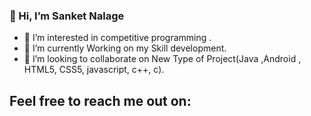 ### 👋 Hi, I’m Sanket Nalage   
- 👀 I’m interested in competitive programming .
- 🌱 I’m currently Working on my Skill development.
- 💞️ I’m looking to collaborate on New Type of Project(Java ,Android , HTML5, CSS5, javascript, c++, c).

## Feel free to reach me out on:




<!--
**SanketNalage/SanketNalage** is a ✨ _special_ ✨ repository because its `README.md` (this file) appears on your GitHub profile.
-
Here are some ideas to get you started:

- 👋 Hi, I’m Sanket Nalage   
- 👀 I’m interested in competitive programming .
- 🌱 I’m currently Working on me Skill development.
- 💞️ I’m looking to collaborate on New Type of Project.
-->
